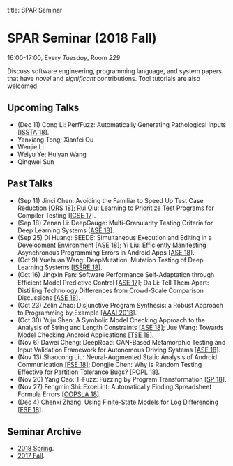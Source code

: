 title: SPAR Seminar

# SPAR Seminar (2018 Fall)

16:00-17:00, Every *Tuesday*, Room *229*

Discuss software engineering, programming language, and system papers that have *novel* and *significant* contributions. Tool tutorials are also welcomed.

## Upcoming Talks
* (Dec 11) Cong Li: PerfFuzz: Automatically Generating Pathological Inputs [[ISSTA 18]](https://dl.acm.org/citation.cfm?id=3213874).
* Yanxiang Tong; Xianfei Ou
* Wenjie Li
* Weiyu Ye; Huiyan Wang
* Qingwei Sun

## Past Talks
* (Sep 11) Jinci Chen: Avoiding the Familiar to Speed Up Test Case Reduction [[QRS 18]](https://ieeexplore.ieee.org/document/8424994/); Rui Qiu: Learning to Prioritize Test Programs for Compiler Testing [[ICSE 17]](http://materials.dagstuhl.de/files/17/17502/17502.JunjieChen.Preprint.pdf).
* (Sep 18) Zenan Li: DeepGauge: Multi-Granularity Testing Criteria for Deep Learning Systems [[ASE 18]](https://arxiv.org/abs/1803.07519).
* (Sep 25) Di Huang: SEEDE: Simultaneous Execution and Editing in a Development Environment [[ASE 18]](https://doi.org/10.1145/3238147.3238182); Yi Liu: Efficiently Manifesting Asynchronous Programming Errors in Android Apps [[ASE 18]](https://tingsu.github.io/files/ase18-async.pdf).
* (Oct 9) Yuehuan Wang: DeepMutation: Mutation Testing of Deep Learning Systems [[ISSRE 18]](https://arxiv.org/pdf/1805.05206.pdf).
* (Oct 16) Jingxin Fan: Software Performance Self-Adaptation through Efﬁcient Model Predictive Control [[ASE 17]](http://cse.lab.imtlucca.it/~mirco.tribastone/papers/ase2017.pdf); Da Li: Tell Them Apart: Distilling Technology Differences from Crowd-Scale Comparison Discussions [[ASE 18]](https://chunyang-chen.github.io/publication/diffSimilarTech.pdf).
* (Oct 23) Zelin Zhao: Disjunctive Program Synthesis: a Robust Approach to Programming by Example [[AAAI 2018]](https://www.aaai.org/ocs/index.php/AAAI/AAAI18/paper/view/17055/15835).
* (Oct 30) Yuju Shen: A Symbolic Model Checking Approach to the Analysis of String and Length Constraints [[ASE 18]](https://dl.acm.org/ft_gateway.cfm?id=3238189&ftid=1995572&dwn=1&CFID=26138668&CFTOKEN=ae9586e38acef0e9-41BBF88E-F72B-F23B-16CF441A7C313EBE); Jue Wang: Towards Model Checking Android Applications [[TSE 18]](https://ieeexplore.ieee.org/document/7911333).
* (Nov 6) Dawei Cheng: DeepRoad: GAN-Based Metamorphic Testing and Input Validation Framework for Autonomous Driving Systems [[ASE 18]](http://www.utdallas.edu/~lxz144130/publications/ase2018.pdf).
* (Nov 13) Shaocong Liu: Neural-Augmented Static Analysis of Android Communication [[FSE 18]](http://pages.cs.wisc.edu/~aws/papers/fse18a.pdf); Dongjie Chen: Why is Random Testing Effective for Partition Tolerance Bugs? [[POPL 18]](https://dl.acm.org/citation.cfm?id=3177123.3158134).
* (Nov 20) Yang Cao: T-Fuzz: Fuzzing by Program Transformation [[SP 18]](https://nebelwelt.net/publications/files/18Oakland.pdf).
* (Nov 27) Fengmin Shi: ExceLint: Automatically Finding Spreadsheet Formula Errors [[OOPSLA 18]](https://dl.acm.org/citation.cfm?id=3276518).
* (Dec 4) Chenxi Zhang: Using Finite-State Models for Log Diﬀerencing [[FSE 18]](http://www.cs.tau.ac.il/~maozs/papers/log-diff-fse18.pdf).

## Seminar Archive

* [2018 Spring](2018spring).
* [2017 Fall](2017fall).
